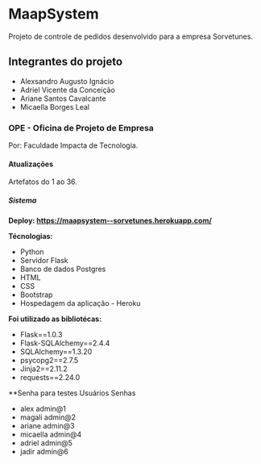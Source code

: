 # MaapSystem
Projeto de controle de pedidos desenvolvido para a empresa Sorvetunes.

## Integrantes do projeto
 
 * Alexsandro Augusto Ignácio
 * Adriel Vicente da Conceição
 * Ariane Santos Cavalcante
 * Micaella Borges Leal
 
### OPE - Oficina de Projeto de Empresa
Por: Faculdade Impacta de Tecnologia.

#### Atualizações
Artefatos do 1 ao 36.

##### Sistema

**Deploy: https://maapsystem--sorvetunes.herokuapp.com/** 

**Técnologias:**
* Python
* Servidor Flask
* Banco de dados Postgres
* HTML
* CSS
* Bootstrap
* Hospedagem da aplicação - Heroku

**Foi utilizado as bibliotécas:**
* Flask==1.0.3
* Flask-SQLAlchemy==2.4.4
* SQLAlchemy==1.3.20
* psycopg2==2.7.5
* Jinja2==2.11.2
* requests==2.24.0

**Senha para testes
  Usuários    Senhas	
* alex	      admin@1
* magali	  admin@2
* ariane	  admin@3
* micaella    admin@4
* adriel	  admin@5
* jadir	      admin@6

